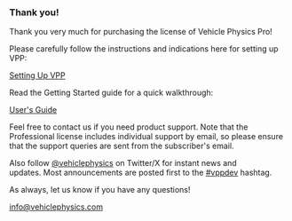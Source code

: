 
### Thank you!

Thank you very much for purchasing the license of Vehicle Physics Pro!

Please carefully follow the instructions and indications here for setting up VPP:

[Setting Up VPP](/user-guide/setting-up-vpp/)

Read the Getting Started guide for a quick walkthrough:

[User's Guide](/user-guide/getting-started/)

Feel free to contact us if you need product support. Note that the Professional license includes
individual support by email, so please ensure that the support queries are sent from the subscriber's email.

Also follow [@vehiclephysics](https://x.com/VehiclePhysics) on Twitter/X for instant news and
updates. Most announcements are posted first to the [#vppdev](https://x.com/search?q=%23vppdev&src=hashtag_click&f=live)
hashtag.

As always, let us know if you have any questions!

info@vehiclephysics.com
